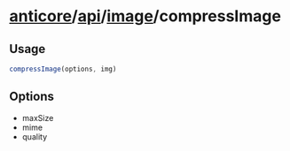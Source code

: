 # [anticore](../../../../../#reference)/[api](../../#reference)/[image](../#reference)/<a name="reference">compressImage</a>

## Usage

```js
compressImage(options, img)
```

## Options

* maxSize
* mime
* quality
